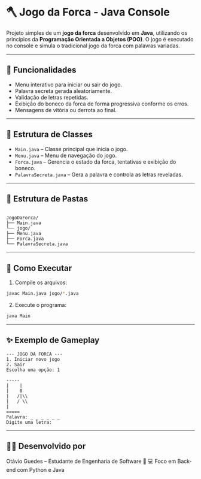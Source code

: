 # 🪓 Jogo da Forca - Java Console

Projeto simples de um **jogo da forca** desenvolvido em **Java**, utilizando os princípios da **Programação Orientada a Objetos (POO)**. O jogo é executado no console e simula o tradicional jogo da forca com palavras variadas.

---

## 📌 Funcionalidades

- Menu interativo para iniciar ou sair do jogo.
- Palavra secreta gerada aleatoriamente.
- Validação de letras repetidas.
- Exibição do boneco da forca de forma progressiva conforme os erros.
- Mensagens de vitória ou derrota ao final.

---

## 🧱 Estrutura de Classes

- `Main.java` – Classe principal que inicia o jogo.
- `Menu.java` – Menu de navegação do jogo.
- `Forca.java` – Gerencia o estado da forca, tentativas e exibição do boneco.
- `PalavraSecreta.java` – Gera a palavra e controla as letras reveladas.

---

## 📁 Estrutura de Pastas

```

JogoDaForca/
├── Main.java
└── jogo/
├── Menu.java
├── Forca.java
└── PalavraSecreta.java

````

---

## 🚀 Como Executar

1. Compile os arquivos:

```bash
javac Main.java jogo/*.java
````

2. Execute o programa:

```bash
java Main
```

---

## ✨ Exemplo de Gameplay

```
--- JOGO DA FORCA ---
1. Iniciar novo jogo
2. Sair
Escolha uma opção: 1

-----
|    |
|    0
|   /|\\
|   / \\
|
=====
Palavra: _ _ _ _ _ _
Digite uma letra:
```

---

## 👨‍💻 Desenvolvido por

Otávio Guedes – Estudante de Engenharia de Software 🧠
💻 Foco em Back-end com Python e Java

